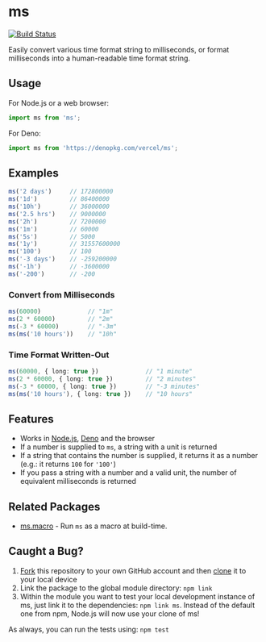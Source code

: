 # ms
[![Build Status](https://travis-ci.org/zeit/ms.svg?branch=master)](https://travis-ci.org/zeit/ms)

Easily convert various time format string to milliseconds, or format milliseconds
into a human-readable time format string.

## Usage

For Node.js or a web browser:

```typescript
import ms from 'ms';
```

For Deno:

```typescript
import ms from 'https://denopkg.com/vercel/ms';
```

## Examples

```typescript
ms('2 days')     // 172800000
ms('1d')         // 86400000
ms('10h')        // 36000000
ms('2.5 hrs')    // 9000000
ms('2h')         // 7200000
ms('1m')         // 60000
ms('5s')         // 5000
ms('1y')         // 31557600000
ms('100')        // 100
ms('-3 days')    // -259200000
ms('-1h')        // -3600000
ms('-200')       // -200
```

### Convert from Milliseconds

```typescript
ms(60000)             // "1m"
ms(2 * 60000)         // "2m"
ms(-3 * 60000)        // "-3m"
ms(ms('10 hours'))    // "10h"
```

### Time Format Written-Out

```typescript
ms(60000, { long: true })             // "1 minute"
ms(2 * 60000, { long: true })         // "2 minutes"
ms(-3 * 60000, { long: true })        // "-3 minutes"
ms(ms('10 hours'), { long: true })    // "10 hours"
```

## Features

- Works in [Node.js](https://nodejs.org), [Deno](https://deno.land) and the browser
- If a number is supplied to `ms`, a string with a unit is returned
- If a string that contains the number is supplied, it returns it as a number (e.g.: it returns `100` for `'100'`)
- If you pass a string with a number and a valid unit, the number of equivalent milliseconds is returned

## Related Packages

- [ms.macro](https://github.com/knpwrs/ms.macro) - Run `ms` as a macro at build-time.

## Caught a Bug?

1. [Fork](https://help.github.com/articles/fork-a-repo/) this repository to your own GitHub account and then [clone](https://help.github.com/articles/cloning-a-repository/) it to your local device
2. Link the package to the global module directory: `npm link`
3. Within the module you want to test your local development instance of ms, just link it to the dependencies: `npm link ms`. Instead of the default one from npm, Node.js will now use your clone of ms!

As always, you can run the tests using: `npm test`
